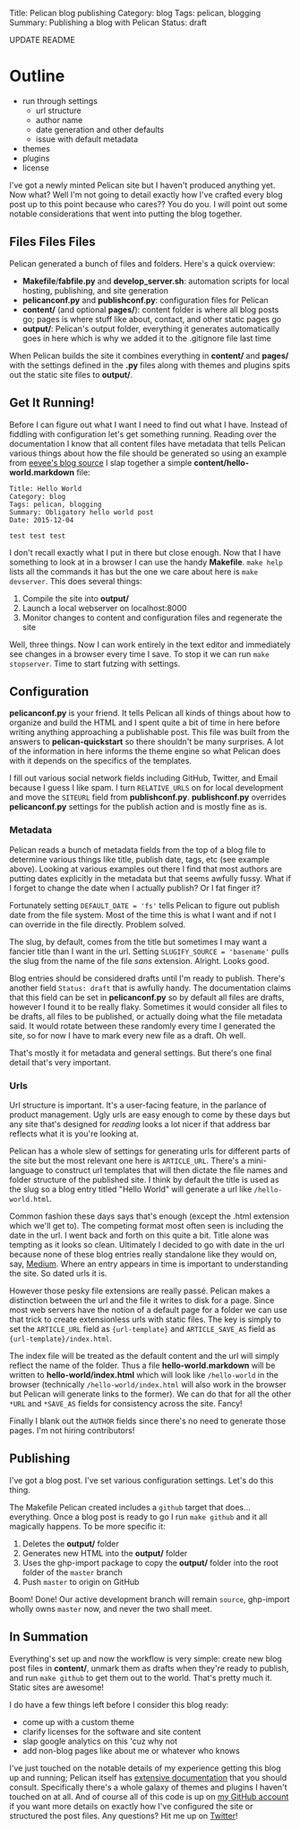 Title: Pelican blog publishing
Category: blog
Tags: pelican, blogging
Summary: Publishing a blog with Pelican
Status: draft

UPDATE README
# Outline

- run through settings
	- url structure
	- author name
	- date generation and other defaults
	- issue with default metadata
- themes
- plugins
- license 

I've got a newly minted Pelican site but I haven't produced anything yet. Now what? Well I'm not going to detail exactly how I've crafted every blog post up to this point because who cares?? You do you. I will point out some notable considerations that went into putting the blog together.

## Files Files Files

Pelican generated a bunch of files and folders. Here's a quick overview:

- **Makefile**/**fabfile.py** and **develop\_server.sh**: automation scripts for local hosting, publishing, and site generation
- **pelicanconf.py** and **publishconf.py**: configuration files for Pelican
- **content/** (and optional **pages/**): content folder is where all blog posts go; pages is where stuff like about, contact, and other static pages go
- **output/**: Pelican's output folder, everything it generates automatically goes in here which is why we added it to the .gitignore file last time

When Pelican builds the site it combines everything in **content/** and **pages/** with the settings defined in the **.py** files along with themes and plugins spits out the static site files to **output/**.

## Get It Running!

Before I can figure out what I want I need to find out what I have. Instead of fiddling with configuration let's get something running. Reading over the documentation I know that all content files have metadata that tells Pelican various things about how the file should be generated so using an example from [eevee's blog source](https://github.com/eevee/eev.ee) I slap together a simple **content/hello-world.markdown** file:

```
Title: Hello World
Category: blog
Tags: pelican, blogging
Summary: Obligatory hello world post
Date: 2015-12-04

test test test
```

I don't recall exactly what I put in there but close enough. Now that I have something to look at in a browser I can use the handy **Makefile**. `make help` lists all the commands it has but the one we care about here is `make devserver`. This does several things:

1. Compile the site into **output/**
2. Launch a local webserver on localhost:8000
3. Monitor changes to content and configuration files and regenerate the site

Well, three things. Now I can work entirely in the text editor and immediately see changes in a browser every time I save. To stop it we can run `make stopserver`. Time to start futzing with settings.

## Configuration

**pelicanconf.py** is your friend. It tells Pelican all kinds of things about how to organize and build the HTML and I spent quite a bit of time in here before writing anything approaching a publishable post. This file was built from the answers to **pelican-quickstart** so there shouldn't be many surprises. A lot of the information in here informs the theme engine so what Pelican does with it depends on the specifics of the templates.

I fill out various social network fields including GitHub, Twitter, and Email because I guess I like spam. I turn `RELATIVE_URLS` on for local development and move the `SITEURL` field from **publishconf.py**. **publishconf.py** overrides **pelicanconf.py** settings for the publish action and is mostly fine as is.

### Metadata

Pelican reads a bunch of metadata fields from the top of a blog file to determine various things like title, publish date, tags, etc (see example above). Looking at various examples out there I find that most authors are putting dates explicitly in the metadata but that seems awfully fussy. What if I forget to change the date when I actually publish? Or I fat finger it?

Fortunately setting `DEFAULT_DATE = 'fs'` tells Pelican to figure out publish date from the file system. Most of the time this is what I want and if not I can override in the file directly. Problem solved.

The slug, by default, comes from the title but sometimes I may want a fancier title than I want in the url. Setting `SLUGIFY_SOURCE = 'basename'` pulls the slug from the name of the file *sans* extension. Alright. Looks good.

Blog entries should be considered drafts until I'm ready to publish. There's another field `Status: draft` that is awfully handy. The documentation claims that this field can be set in **pelicanconf.py** so by default all files are drafts, however I found it to be really flaky. Sometimes it would consider all files to be drafts, all files to be published, or actually doing what the file metadata said. It would rotate between these randomly every time I generated the site, so for now I have to mark every new file as a draft. Oh well.

That's mostly it for metadata and general settings. But there's one final detail that's very important.

### Urls

Url structure is important. It's a user-facing feature, in the parlance of product management. Ugly urls are easy enough to come by these days but any site that's designed for *reading* looks a lot nicer if that address bar reflects what it is you're looking at.

Pelican has a whole slew of settings for generating urls for different parts of the site but the most relevant one here is `ARTICLE_URL`. There's a mini-language to construct url templates that will then dictate the file names and folder structure of the published site. I think by default the title is used as the slug so a blog entry titled "Hello World" will generate a url like `/hello-world.html`.

Common fashion these days says that's enough (except the .html extension which we'll get to). The competing format most often seen is including the date in the url. I went back and forth on this quite a bit. Title alone was tempting as it looks so clean. Ultimately I decided to go with date in the url because none of these blog entries really standalone like they would on, say, [Medium](https://medium.com/top-stories). Where an entry appears in time is important to understanding the site. So dated urls it is.

However those pesky file extensions are really passé. Pelican makes a distinction between the url and the file it writes to disk for a page. Since most web servers have the notion of a default page for a folder we can use that trick to create extensionless urls with static files. The key is simply to set the `ARTICLE_URL` field as `{url-template}` and `ARTICLE_SAVE_AS` field as `{url-template}/index.html`.

The index file will be treated as the default content and the url will simply reflect the name of the folder. Thus a file **hello-world.markdown** will be written to **hello-world/index.html** which will look like `/hello-world` in the browser (technically `/hello-world/index.html` will also work in the browser but Pelican will generate links to the former). We can do that for all the other `*URL` and `*SAVE_AS` fields for consistency across the site. Fancy!

Finally I blank out the `AUTHOR` fields since there's no need to generate those pages. I'm not hiring contributors!

## Publishing

I've got a blog post. I've set various configuration settings. Let's do this thing.

The Makefile Pelican created includes a `github` target that does... everything. Once a blog post is ready to go I run `make github` and it all magically happens. To be more specific it:

1. Deletes the **output/** folder
2. Generates new HTML into the **output/** folder
3. Uses the ghp-import package to copy the **output/** folder into the root folder of the `master` branch
4. Push `master` to origin on GitHub

Boom! Done! Our active development branch will remain `source`, ghp-import wholly owns `master` now, and never the two shall meet.

## In Summation

Everything's set up and now the workflow is very simple: create new blog post files in **content/**, unmark them as drafts when they're ready to publish, and run `make github` to get them out to the world. That's pretty much it. Static sites are awesome!

I do have a few things left before I consider this blog ready:

- come up with a custom theme
- clarify licenses for the software and site content
- slap google analytics on this 'cuz why not
- add non-blog pages like about me or whatever who knows

I've just touched on the notable details of my experience getting this blog up and running; Pelican itself has [extensive documentation](https://github.com/drmonkeysee) that you should consult. Specifically there's a whole galaxy of themes and plugins I haven't touched on at all. And of course all of this code is up on [my GitHub account](https://github.com/drmonkeysee/drmonkeysee.github.io/tree/source) if you want more details on exactly how I've configured the site or structured the post files. Any questions? Hit me up on [Twitter](https://twitter.com/drmonkeysee)!

